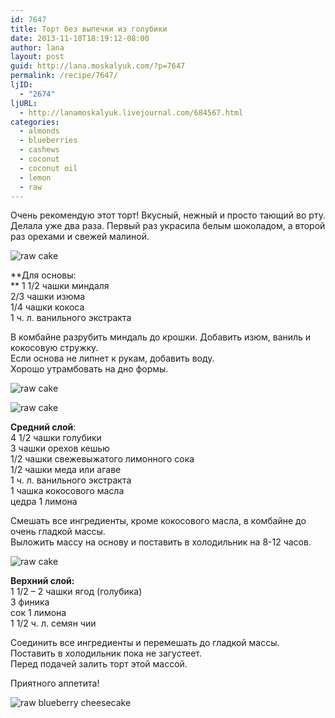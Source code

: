 ```yaml
---
id: 7647
title: Торт без выпечки из голубики
date: 2013-11-10T18:19:12-08:00
author: lana
layout: post
guid: http://lana.moskalyuk.com/?p=7647
permalink: /recipe/7647/
ljID:
  - "2674"
ljURL:
  - http://lanamoskalyuk.livejournal.com/684567.html
categories:
  - almonds
  - blueberries
  - cashews
  - coconut
  - coconut oil
  - lemon
  - raw
---
```

Очень рекомендую этот торт! Вкусный, нежный и просто тающий во рту. Делала уже два раза. Первый раз украсила белым шоколадом, а второй раз орехами и свежей малиной.

![raw cake](http://farm4.staticflickr.com/3750/10789476404_4737586a9e_c.jpg) 

**Для основы:  
** 1 1/2 чашки миндаля  
2/3 чашки изюма  
1/4 чашки кокоса  
1 ч. л. ванильного экстракта

В комбайне разрубить миндаль до крошки. Добавить изюм, ваниль и кокосовую стружку.  
Если основа не липнет к рукам, добавить воду.  
Хорошо утрамбовать на дно формы.

![raw cake](http://farm6.staticflickr.com/5512/10789334305_b572b7df31_c.jpg) 

![raw cake](http://farm4.staticflickr.com/3677/10789313265_b220f1bef6_c.jpg) 

**Средний слой**:  
4 1/2 чашки голубики  
3 чашки орехов кешью  
1/2 чашки свежевыжатого лимонного сока  
1/2 чашки меда или агаве  
1 ч. л. ванильного экстракта  
1 чашка кокосового масла  
цедра 1 лимона

Смешать все ингредиенты, кроме кокосового масла, в комбайне до очень гладкой массы.  
Выложить массу на основу и поставить в холодильник на 8-12 часов.

![raw cake](http://farm6.staticflickr.com/5514/10789467624_6862bc324c_c.jpg) 

**Верхний слой:**  
1 1/2 &#8211; 2 чашки ягод (голубика)  
3 финика  
сок 1 лимона  
1 1/2 ч. л. семян чии

Соединить все ингредиенты и перемешать до гладкой массы.  
Поставить в холодильник пока не загустеет.  
Перед подачей залить торт этой массой.

Приятного аппетита!

![raw blueberry cheesecake](http://farm6.staticflickr.com/5523/10789481694_3518e5430a_c.jpg)